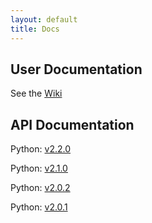 ```yaml
---
layout: default
title: Docs
---
```


## User Documentation

See the [Wiki](https://github.com/mapnik/mapnik/wiki)

## API Documentation

Python: [v2.2.0](/docs/v2.2.0/api/python/index.html)

Python: [v2.1.0](/docs/v2.1.0/api/python/index.html)

Python: [v2.0.2](/docs/v2.0.2/api/python/index.html)

Python: [v2.0.1](/docs/v2.0.1/api/python/index.html)